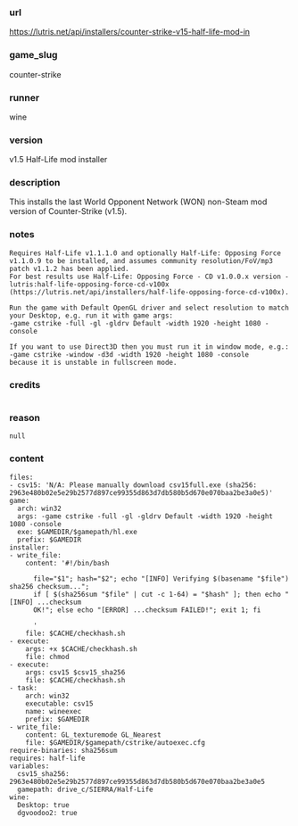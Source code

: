 ### url

https://lutris.net/api/installers/counter-strike-v15-half-life-mod-in

### game_slug

counter-strike

### runner

wine

### version

v1.5 Half-Life mod installer

### description

This installs the last World Opponent Network (WON) non-Steam mod version of Counter-Strike (v1.5).

### notes

```
Requires Half-Life v1.1.1.0 and optionally Half-Life: Opposing Force v1.1.0.9 to be installed, and assumes community resolution/FoV/mp3 patch v1.1.2 has been applied.
For best results use Half-Life: Opposing Force - CD v1.0.0.x version - lutris:half-life-opposing-force-cd-v100x (https://lutris.net/api/installers/half-life-opposing-force-cd-v100x).

Run the game with Default OpenGL driver and select resolution to match your Desktop, e.g. run it with game args:
-game cstrike -full -gl -gldrv Default -width 1920 -height 1080 -console

If you want to use Direct3D then you must run it in window mode, e.g.:
-game cstrike -window -d3d -width 1920 -height 1080 -console
because it is unstable in fullscreen mode.
```

### credits

```

```

### reason

```
null
```

### content

```
files:
- csv15: 'N/A: Please manually download csv15full.exe (sha256: 2963e480b02e5e29b2577d897ce99355d863d7db580b5d670e070baa2be3a0e5)'
game:
  arch: win32
  args: -game cstrike -full -gl -gldrv Default -width 1920 -height 1080 -console
  exe: $GAMEDIR/$gamepath/hl.exe
  prefix: $GAMEDIR
installer:
- write_file:
    content: '#!/bin/bash

      file="$1"; hash="$2"; echo "[INFO] Verifying $(basename "$file") sha256 checksum...";
      if [ $(sha256sum "$file" | cut -c 1-64) = "$hash" ]; then echo "[INFO] ...checksum
      OK!"; else echo "[ERROR] ...checksum FAILED!"; exit 1; fi

      '
    file: $CACHE/checkhash.sh
- execute:
    args: +x $CACHE/checkhash.sh
    file: chmod
- execute:
    args: csv15 $csv15_sha256
    file: $CACHE/checkhash.sh
- task:
    arch: win32
    executable: csv15
    name: wineexec
    prefix: $GAMEDIR
- write_file:
    content: GL_texturemode GL_Nearest
    file: $GAMEDIR/$gamepath/cstrike/autoexec.cfg
require-binaries: sha256sum
requires: half-life
variables:
  csv15_sha256: 2963e480b02e5e29b2577d897ce99355d863d7db580b5d670e070baa2be3a0e5
  gamepath: drive_c/SIERRA/Half-Life
wine:
  Desktop: true
  dgvoodoo2: true

```

